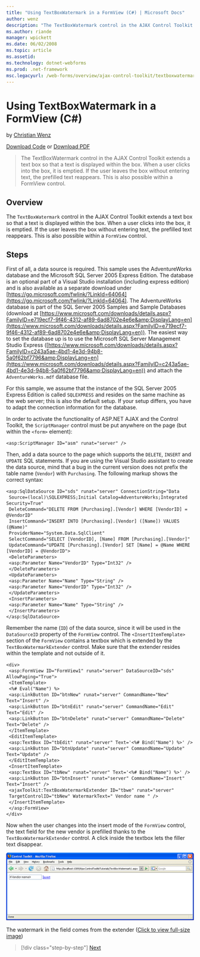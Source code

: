 ```yaml
---
title: "Using TextBoxWatermark in a FormView (C#) | Microsoft Docs"
author: wenz
description: "The TextBoxWatermark control in the AJAX Control Toolkit extends a text box so that a text is displayed within the box. When a user clicks into the box, it i..."
ms.author: riande
manager: wpickett
ms.date: 06/02/2008
ms.topic: article
ms.assetid: 
ms.technology: dotnet-webforms
ms.prod: .net-framework
msc.legacyurl: /web-forms/overview/ajax-control-toolkit/textboxwatermark/using-textboxwatermark-in-a-formview-cs
---
```

Using TextBoxWatermark in a FormView (C#)
====================
by [Christian Wenz](https://github.com/wenz)

[Download Code](http://download.microsoft.com/download/9/3/f/93f8daea-bebd-4821-833b-95205389c7d0/TextBoxWatermark1.cs.zip) or [Download PDF](http://download.microsoft.com/download/b/6/a/b6ae89ee-df69-4c87-9bfb-ad1eb2b23373/textboxwatermark1CS.pdf)

> The TextBoxWatermark control in the AJAX Control Toolkit extends a text box so that a text is displayed within the box. When a user clicks into the box, it is emptied. If the user leaves the box without entering text, the prefilled text reappears. This is also possible within a FormView control.


## Overview

The `TextBoxWatermark` control in the AJAX Control Toolkit extends a text box so that a text is displayed within the box. When a user clicks into the box, it is emptied. If the user leaves the box without entering text, the prefilled text reappears. This is also possible within a `FormView` control.

## Steps

First of all, a data source is required. This sample uses the AdventureWorks database and the Microsoft SQL Server 2005 Express Edition. The database is an optional part of a Visual Studio installation (including express edition) and is also available as a separate download under [https://go.microsoft.com/fwlink/?LinkId=64064](https://go.microsoft.com/fwlink/?LinkId=64064). The AdventureWorks database is part of the SQL Server 2005 Samples and Sample Databases (download at [https://www.microsoft.com/downloads/details.aspx?FamilyID=e719ecf7-9f46-4312-af89-6ad8702e4e6e&amp;DisplayLang=en](https://www.microsoft.com/downloads/details.aspx?FamilyID=e719ecf7-9f46-4312-af89-6ad8702e4e6e&amp;DisplayLang=en)). The easiest way to set the database up is to use the Microsoft SQL Server Management Studio Express ([https://www.microsoft.com/downloads/details.aspx?FamilyID=c243a5ae-4bd1-4e3d-94b8-5a0f62bf7796&amp;DisplayLang=en](https://www.microsoft.com/downloads/details.aspx?FamilyID=c243a5ae-4bd1-4e3d-94b8-5a0f62bf7796&amp;DisplayLang=en)) and attach the `AdventureWorks.mdf` database file.

For this sample, we assume that the instance of the SQL Server 2005 Express Edition is called `SQLEXPRESS` and resides on the same machine as the web server; this is also the default setup. If your setup differs, you have to adapt the connection information for the database.

In order to activate the functionality of ASP.NET AJAX and the Control Toolkit, the `ScriptManager` control must be put anywhere on the page (but within the `<form>` element):

    <asp:ScriptManager ID="asm" runat="server" />

Then, add a data source to the page which supports the `DELETE`, `INSERT` and `UPDATE` SQL statements. If you are using the Visual Studio assistant to create the data source, mind that a bug in the current version does not prefix the table name (`Vendor`) with `Purchasing`. The following markup shows the correct syntax:

    <asp:SqlDataSource ID="sds" runat="server" ConnectionString="Data
     Source=(local)\SQLEXPRESS;Initial Catalog=AdventureWorks;Integrated Security=True"
     DeleteCommand="DELETE FROM [Purchasing].[Vendor] WHERE [VendorID] = @VendorID"
     InsertCommand="INSERT INTO [Purchasing].[Vendor] ([Name]) VALUES (@Name)"
     ProviderName="System.Data.SqlClient"
     SelectCommand="SELECT [VendorID], [Name] FROM [Purchasing].[Vendor]"
     UpdateCommand="UPDATE [Purchasing].[Vendor] SET [Name] = @Name WHERE [VendorID] = @VendorID">
     <DeleteParameters>
     <asp:Parameter Name="VendorID" Type="Int32" />
     </DeleteParameters>
     <UpdateParameters>
     <asp:Parameter Name="Name" Type="String" />
     <asp:Parameter Name="VendorID" Type="Int32" />
     </UpdateParameters>
     <InsertParameters>
     <asp:Parameter Name="Name" Type="String" />
     </InsertParameters>
    </asp:SqlDataSource>

Remember the name (`ID`) of the data source, since it will be used in the `DataSourceID` property of the `FormView` control. The `<InsertItemTemplate>` section of the `FormView` contains a textbox which is extended by the `TextBoxWatermarkExtender` control. Make sure that the extender resides within the template and not outside of it.

    <div>
     <asp:FormView ID="FormView1" runat="server" DataSourceID="sds" AllowPaging="True">
     <ItemTemplate>
     <%# Eval("Name") %>
     <asp:LinkButton ID="btnNew" runat="server" CommandName="New" Text="Insert" />
     <asp:LinkButton ID="btnEdit" runat="server" CommandName="Edit" Text="Edit" />
     <asp:LinkButton ID="btnDelete" runat="server" CommandName="Delete" Text="Delete" />
     </ItemTemplate>
     <EditItemTemplate>
     <asp:TextBox ID="tbEdit" runat="server" Text='<%# Bind("Name") %>' />
     <asp:LinkButton ID="btnUpdate" runat="server" CommandName="Update" Text="Update" />
     </EditItemTemplate>
     <InsertItemTemplate>
     <asp:TextBox ID="tbNew" runat="server" Text='<%# Bind("Name") %>' />
     <asp:LinkButton ID="btnInsert" runat="server" CommandName="Insert" Text="Insert" />
     <ajaxToolkit:TextBoxWatermarkExtender ID="tbwe" runat="server"
     TargetControlID="tbNew" WatermarkText=" Vendor name " />
     </InsertItemTemplate>
     </asp:FormView>
    </div>

Now when the user changes into the insert mode of the `FormView` control, the text field for the new vendor is prefilled thanks to the `TextBoxWatermarkExtender` control. A click inside the textbox lets the filler text disappear.


[![The watermark in the field comes from the extender](using-textboxwatermark-in-a-formview-cs/_static/image2.png)](using-textboxwatermark-in-a-formview-cs/_static/image1.png)

The watermark in the field comes from the extender ([Click to view full-size image](using-textboxwatermark-in-a-formview-cs/_static/image3.png))

>[!div class="step-by-step"] [Next](using-textboxwatermark-with-validation-controls-cs.md)